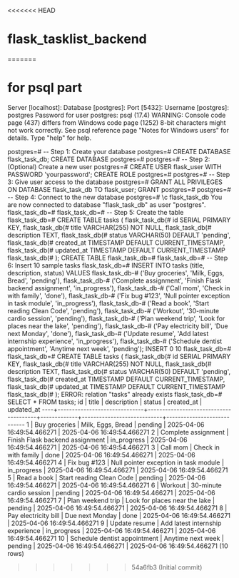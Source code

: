 <<<<<<< HEAD
# flask_tasklist_backend
=======
# for psql part
Server [localhost]:
Database [postgres]:
Port [5432]:
Username [postgres]: postgres
Password for user postgres:
psql (17.4)
WARNING: Console code page (437) differs from Windows code page (1252)
         8-bit characters might not work correctly. See psql reference
         page "Notes for Windows users" for details.
Type "help" for help.

postgres=# -- Step 1: Create your database
postgres=# CREATE DATABASE flask_task_db;
CREATE DATABASE
postgres=#
postgres=# -- Step 2: (Optional) Create a new user
postgres=# CREATE USER flask_user WITH PASSWORD 'yourpassword';
CREATE ROLE
postgres=#
postgres=# -- Step 3: Give user access to the database
postgres=# GRANT ALL PRIVILEGES ON DATABASE flask_task_db TO flask_user;
GRANT
postgres=#
postgres=# -- Step 4: Connect to the new database
postgres=# \c flask_task_db
You are now connected to database "flask_task_db" as user "postgres".
flask_task_db=#
flask_task_db=# -- Step 5: Create the table
flask_task_db=# CREATE TABLE tasks (
flask_task_db(#     id SERIAL PRIMARY KEY,
flask_task_db(#     title VARCHAR(255) NOT NULL,
flask_task_db(#     description TEXT,
flask_task_db(#     status VARCHAR(50) DEFAULT 'pending',
flask_task_db(#     created_at TIMESTAMP DEFAULT CURRENT_TIMESTAMP,
flask_task_db(#     updated_at TIMESTAMP DEFAULT CURRENT_TIMESTAMP
flask_task_db(# );
CREATE TABLE
flask_task_db=#
flask_task_db=# -- Step 6: Insert 10 sample tasks
flask_task_db=# INSERT INTO tasks (title, description, status) VALUES
flask_task_db-# ('Buy groceries', 'Milk, Eggs, Bread', 'pending'),
flask_task_db-# ('Complete assignment', 'Finish Flask backend assignment', 'in_progress'),
flask_task_db-# ('Call mom', 'Check in with family', 'done'),
flask_task_db-# ('Fix bug #123', 'Null pointer exception in task module', 'in_progress'),
flask_task_db-# ('Read a book', 'Start reading Clean Code', 'pending'),
flask_task_db-# ('Workout', '30-minute cardio session', 'pending'),
flask_task_db-# ('Plan weekend trip', 'Look for places near the lake', 'pending'),
flask_task_db-# ('Pay electricity bill', 'Due next Monday', 'done'),
flask_task_db-# ('Update resume', 'Add latest internship experience', 'in_progress'),
flask_task_db-# ('Schedule dentist appointment', 'Anytime next week', 'pending');
INSERT 0 10
flask_task_db=#
flask_task_db=# CREATE TABLE tasks (
flask_task_db(#     id SERIAL PRIMARY KEY,
flask_task_db(#     title VARCHAR(255) NOT NULL,
flask_task_db(#     description TEXT,
flask_task_db(#     status VARCHAR(50) DEFAULT 'pending',
flask_task_db(#     created_at TIMESTAMP DEFAULT CURRENT_TIMESTAMP,
flask_task_db(#     updated_at TIMESTAMP DEFAULT CURRENT_TIMESTAMP
flask_task_db(# );
ERROR:  relation "tasks" already exists
flask_task_db=# SELECT * FROM tasks;
 id |            title             |              description              |   status    |         created_at         |         updated_at
----+------------------------------+---------------------------------------+-------------+----------------------------+----------------------------
  1 | Buy groceries                | Milk, Eggs, Bread                     | pending     | 2025-04-06 16:49:54.466271 | 2025-04-06 16:49:54.466271
  2 | Complete assignment          | Finish Flask backend assignment       | in_progress | 2025-04-06 16:49:54.466271 | 2025-04-06 16:49:54.466271
  3 | Call mom                     | Check in with family                  | done        | 2025-04-06 16:49:54.466271 | 2025-04-06 16:49:54.466271
  4 | Fix bug #123                 | Null pointer exception in task module | in_progress | 2025-04-06 16:49:54.466271 | 2025-04-06 16:49:54.466271
  5 | Read a book                  | Start reading Clean Code              | pending     | 2025-04-06 16:49:54.466271 | 2025-04-06 16:49:54.466271
  6 | Workout                      | 30-minute cardio session              | pending     | 2025-04-06 16:49:54.466271 | 2025-04-06 16:49:54.466271
  7 | Plan weekend trip            | Look for places near the lake         | pending     | 2025-04-06 16:49:54.466271 | 2025-04-06 16:49:54.466271
  8 | Pay electricity bill         | Due next Monday                       | done        | 2025-04-06 16:49:54.466271 | 2025-04-06 16:49:54.466271
  9 | Update resume                | Add latest internship experience      | in_progress | 2025-04-06 16:49:54.466271 | 2025-04-06 16:49:54.466271
 10 | Schedule dentist appointment | Anytime next week                     | pending     | 2025-04-06 16:49:54.466271 | 2025-04-06 16:49:54.466271
(10 rows)
>>>>>>> 54a6fb3 (Initial commit)

